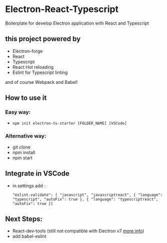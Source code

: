 # Electron-React-Typescript

Boilerplate for develop Electron application with React and Typescript

## this project powered by

- Electron-forge
- React
- Typescript
- React Hot reloading
- Eslint for Typescript linting

and of course Webpack and Babel!

## How to use it

### Easy way:

- `npm init electron-ts-starter [FOLDER_NAME] [VSCode]`

### Alternative way:

- git clone <Repository Address>
- npm install
- npm start

## Integrate in VSCode

- in settings add :

  `"eslint.validate": [ "javascript", "javascriptreact", { "language": "typescript", "autoFix": true }, { "language": "typescriptreact", "autoFix": true }]`

## Next Steps:

- React-dev-tools (still not compatible with Electron v7 [more info](https://github.com/electron/electron/issues/20677))
- add babel-eslint
